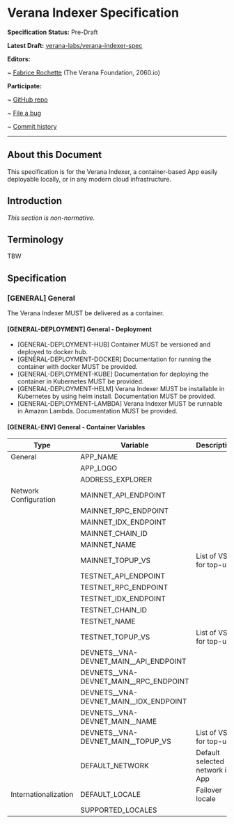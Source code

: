 # Verana Indexer Specification

**Specification Status:** Pre-Draft

**Latest Draft:** [verana-labs/verana-indexer-spec](https://github.com/verana-labs/verana-indexer-spec)

**Editors:**

~ [Fabrice Rochette](https://www.linkedin.com/in/fabricerochette) (The Verana Foundation, 2060.io)

<!-- -->

**Participate:**

~ [GitHub repo](https://github.com/verana-labs/verana-indexer-spec)

~ [File a bug](https://github.com/verana-labs/verana-indexer-spec/issues)

~ [Commit history](https://github.com/verana-labs/verana-indexer-spec/commits/main)

---

## About this Document

This specification is for the Verana Indexer, a container-based App easily deployable locally, or in any modern cloud infrastructure.

## Introduction

*This section is non-normative.*

## Terminology

TBW

## Specification

### [GENERAL] General

The Verana Indexer MUST be delivered as a container.

#### [GENERAL-DEPLOYMENT] General - Deployment

- [GENERAL-DEPLOYMENT-HUB] Container MUST be versioned and deployed to docker hub.
- [GENERAL-DEPLOYMENT-DOCKER] Documentation for running the container with docker MUST be provided.
- [GENERAL-DEPLOYMENT-KUBE] Documentation for deploying the container in Kubernetes MUST be provided.
- [GENERAL-DEPLOYMENT-HELM] Verana Indexer MUST be installable in Kubernetes by using helm install. Documentation MUST be provided.
- [GENERAL-DEPLOYMENT-LAMBDA] Verana Indexer MUST be runnable in Amazon Lambda. Documentation MUST be provided.

#### [GENERAL-ENV] General - Container Variables

| Type                           |Variable                               | Description                    | Default Value (if unspecified)                    |
|--------------------------------|---------------------------------------|----------------------------------|----------------------------------|
| General                        | APP_NAME                              |                                  | Veranito                         |
|                                | APP_LOGO                              |                                  | logo.svg                        |
|                                | ADDRESS_EXPLORER                      |                                  | https://www.mintscan.io/verana/address/VERANA_ADDRESS   |
| Network Configuration          | MAINNET_API_ENDPOINT                  |                                  | https://api.verana.network       |
|                                | MAINNET_RPC_ENDPOINT                  |                                  | https://rpc.verana.network       |
|                                | MAINNET_IDX_ENDPOINT                  |                                  | https://idx.verana.network       |
|                                | MAINNET_CHAIN_ID                      |                                  | vna-mainnet-1       |
|                                | MAINNET_NAME                          |                                  | Mainnet       |
|                                | MAINNET_TOPUP_VS                      |   List of VSs for top-up       | did:example:123, did:example:456       |
|                                | TESTNET_API_ENDPOINT                  |                                  | https://api.testnet.verana.network       |
|                                | TESTNET_RPC_ENDPOINT                  |                                  | https://rpc.testnet.verana.network       |
|                                | TESTNET_IDX_ENDPOINT                  |                                  | https://idx.testnet.verana.network       |
|                                | TESTNET_CHAIN_ID                      |                                  | vna-testnet-1       |
|                                | TESTNET_NAME                          |                                  | Testnet       |
|                                | TESTNET_TOPUP_VS                      |   List of VSs for top-up       | did:example:123, did:example:456       |
|                                | DEVNETS__VNA-DEVNET_MAIN__API_ENDPOINT|                                  | https://api.vna-devnet-main.devnet.verana.network       |
|                                | DEVNETS__VNA-DEVNET_MAIN__RPC_ENDPOINT|                                  | https://rpc.vna-devnet-main.devnet.verana.network       |
|                                | DEVNETS__VNA-DEVNET_MAIN__IDX_ENDPOINT|                                  | https://idx.vna-devnet-main.devnet.verana.network       |
|                                | DEVNETS__VNA-DEVNET_MAIN__NAME        |                                  | Vna Devnet Main       |
|                                | DEVNETS__VNA-DEVNET_MAIN__TOPUP_VS    |   List of VSs for top-up       | did:example:123, did:example:456       |
|                                | DEFAULT_NETWORK                       |   Default selected network in App    | vna-mainnet-1       |
| Internationalization           | DEFAULT_LOCALE                        |   Failover locale | en_US       |
|                                | SUPPORTED_LOCALES                     |                                  | en_US, fr_FR, en:en_US, fr:fr_FR       |
